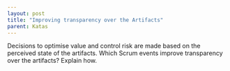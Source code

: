 ```yaml
---
layout: post
title: "Improving transparency over the Artifacts"
parent: Katas
---
```

Decisions to optimise value and control risk are made based on the perceived state of the artifacts. Which Scrum events improve transparency over the artifacts? Explain how.
